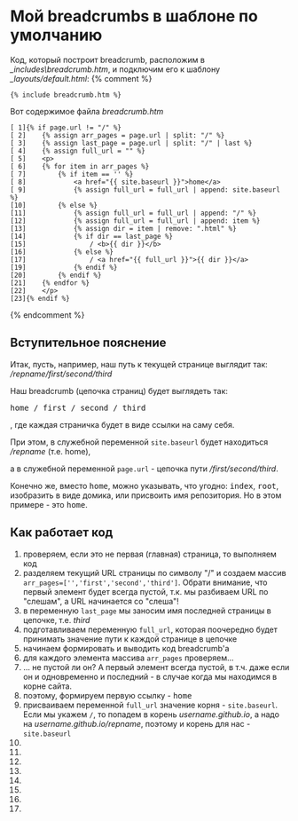 # Мой breadcrumbs в шаблоне по умолчанию

Код, который построит breadcrumb, расположим в _\_includes\breadcrumb.htm_, и подключим его к шаблону _\_layouts/default.html_:
{% comment %}
```
{% include breadcrumb.htm %}
```

Вот содержимое файла _breadcrumb.htm_
```
[ 1]{% if page.url != "/" %}
[ 2]	{% assign arr_pages = page.url | split: "/" %}
[ 3]	{% assign last_page = page.url | split: "/" | last %}
[ 4]	{% assign full_url = "" %}
[ 5]	<p>
[ 6]	{% for item in arr_pages %}
[ 7]		{% if item == '' %}
[ 8]			<a href="{{ site.baseurl }}">home</a>
[ 9]			{% assign full_url = full_url | append: site.baseurl %}
[10]		{% else %}
[11]			{% assign full_url = full_url | append: "/" %}
[12]			{% assign full_url = full_url | append: item %}
[13]			{% assign dir = item | remove: ".html" %}
[14]			{% if dir == last_page %}
[15]				/ <b>{{ dir }}</b>
[16]			{% else %}
[17]				/ <a href="{{ full_url }}">{{ dir }}</a>
[19]			{% endif %}
[20]		{% endif %}
[21]	{% endfor %}
[22]	</p>
[23]{% endif %}
```
{% endcomment %}

## Вступительное пояснение

Итак, пусть, например, наш путь к текущей странице выглядит так: _/repname/first/second/third_

Наш breadcrumb (цепочка страниц) будет выглядеть так:

<samp>home / first / second / third</samp>

, где каждая страничка будет в виде ссылки на саму себя.

При этом, в служебной переменной `site.baseurl` будет находиться _/repname_ (т.е. home),

а в служебной переменной `page.url` - цепочка пути _/first/second/third_.

Конечно же, вместо <samp>home</samp>, можно указывать, что угодно: <samp>index</samp>, <samp>root</samp>, изобразить в виде домика, или присвоить имя репозитория. Но в этом примере - это <samp>home</samp>.


## Как работает код

1. проверяем, если это не первая (главная) страница, то выполняем код
2. разделяем текущий URL страницы по символу "/" и создаем массив `arr_pages=['','first','second','third']`. Обрати внимание, что первый элемент будет всегда пустой, т.к. мы разбиваем URL по "слешам", а URL начинается со "слеша"!
3. в переменную `last_page` мы заносим имя последней страницы в цепочке, т.е. _third_
4. подготавливаем переменную `full_url`, которая поочередно будет принимать значение пути к каждой странице в цепочке
5. начинаем формировать и выводить код breadcrumb'а
6. для каждого элемента массива `arr_pages` проверяем...
7. ... не пустой ли он? А первый элемент всегда пустой, в т.ч. даже если он и одновременно и последний - в случае когда мы находимся в корне сайта.
8. поэтому, формируем первую ссылку - <samp>home</samp>
9. присваиваем переменной `full_url` значение корня - `site.baseurl`. Если мы укажем `/`, то попадем в корень _username.github.io_, а надо на _username.github.io/repname_, поэтому и корень для нас - `site.baseurl`
10.
11.
12.
13.
14.
15.
16.
17.
